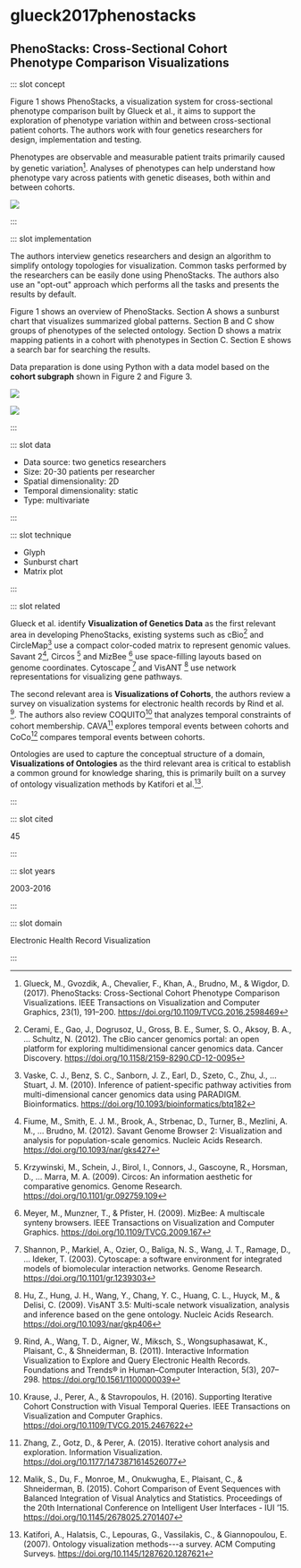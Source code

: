 # glueck2017phenostacks

## PhenoStacks: Cross-Sectional Cohort Phenotype Comparison Visualizations

<Paper>

::: slot concept

Figure 1 shows PhenoStacks, a visualization system for cross-sectional phenotype comparison built by Glueck et al., it aims to support the exploration of phenotype variation within and between cross-sectional patient cohorts. The authors work with four genetics researchers for design, implementation and testing.

Phenotypes are observable and measurable patient traits primarily caused by genetic variation[^PhenoStacks]. Analyses of phenotypes can help understand how phenotype vary across patients with genetic diseases, both within and between cohorts.

![](https://share.henry.wang/fMaTKc/bMfzmHnbRz+)

:::

::: slot implementation

The authors interview genetics researchers and design an algorithm to simplify ontology topologies for visualization. Common tasks performed by the researchers can be easily done using PhenoStacks. The authors also use an "opt-out" approach which performs all the tasks and presents the results by default.

Figure 1 shows an overview of PhenoStacks. Section A shows a sunburst chart that visualizes summarized global patterns. Section B and C show groups of phenotypes of the selected ontology. Section D shows a matrix mapping patients in a cohort with phenotypes in Section C. Section E shows a search bar for searching the results.

Data preparation is done using Python with a data model based on the **cohort subgraph** shown in Figure 2 and Figure 3.

<div class="even">
<p>

![](https://share.henry.wang/36XTJY/debw4R79nQ+)

![](https://share.henry.wang/KBvhUC/hk17E8jsRj+)

</p>
</div>

:::

::: slot data

- Data source: two genetics researchers
- Size: 20-30 patients per researcher
- Spatial dimensionality: 2D
- Temporal dimensionality: static
- Type: multivariate

:::

::: slot technique

- Glyph
- Sunburst chart
- Matrix plot

:::

::: slot related

Glueck et al. identify **Visualization of Genetics Data** as the first relevant area in developing PhenoStacks, existing systems such as cBio[^cBio] and CircleMap[^CircleMap] use a compact color-coded matrix to represent genomic values. Savant 2[^Savant], Circos [^Circos] and MizBee [^MizBee] use space-filling layouts based on genome coordinates. Cytoscape [^Cytoscape] and VisANT [^VisANT] use network representations for visualizing gene pathways.

The second relevant area is **Visualizations of Cohorts**, the authors review a survey on visualization systems for electronic health records by Rind et al. [^Rind]. The authors also review COQUITO[^COQUITO] that analyzes temporal constraints of cohort membership. CAVA[^CAVA] explores temporal events between cohorts and CoCo[^CoCo] compares temporal events between cohorts.

Ontologies are used to capture the conceptual structure of a domain, **Visualizations of Ontologies** as the third relevant area is critical to establish a common ground for knowledge sharing, this is primarily built on a survey of ontology visualization methods by Katifori et al.[^Katifori].

:::

::: slot cited

45

:::

::: slot years

2003-2016

:::

::: slot domain

Electronic Health Record Visualization

:::

</Paper>

[^PhenoStacks]: Glueck, M., Gvozdik, A., Chevalier, F., Khan, A., Brudno, M., & Wigdor, D. (2017). PhenoStacks: Cross-Sectional Cohort Phenotype Comparison Visualizations. IEEE Transactions on Visualization and Computer Graphics, 23(1), 191–200. https://doi.org/10.1109/TVCG.2016.2598469

[^cBio]: Cerami, E., Gao, J., Dogrusoz, U., Gross, B. E., Sumer, S. O., Aksoy, B. A., … Schultz, N. (2012). The cBio cancer genomics portal: an open platform for exploring multidimensional cancer genomics data. Cancer Discovery. https://doi.org/10.1158/2159-8290.CD-12-0095

[^CircleMap]: Vaske, C. J., Benz, S. C., Sanborn, J. Z., Earl, D., Szeto, C., Zhu, J., … Stuart, J. M. (2010). Inference of patient-specific pathway activities from multi-dimensional cancer genomics data using PARADIGM. Bioinformatics. https://doi.org/10.1093/bioinformatics/btq182

[^Savant]: Fiume, M., Smith, E. J. M., Brook, A., Strbenac, D., Turner, B., Mezlini, A. M., … Brudno, M. (2012). Savant Genome Browser 2: Visualization and analysis for population-scale genomics. Nucleic Acids Research. https://doi.org/10.1093/nar/gks427

[^Circos]: Krzywinski, M., Schein, J., Birol, I., Connors, J., Gascoyne, R., Horsman, D., … Marra, M. A. (2009). Circos: An information aesthetic for comparative genomics. Genome Research. https://doi.org/10.1101/gr.092759.109

[^MizBee]: Meyer, M., Munzner, T., & Pfister, H. (2009). MizBee: A multiscale synteny browsers. IEEE Transactions on Visualization and Computer Graphics. https://doi.org/10.1109/TVCG.2009.167

[^Cytoscape]: Shannon, P., Markiel, A., Ozier, O., Baliga, N. S., Wang, J. T., Ramage, D., … Ideker, T. (2003). Cytoscape: a software environment for integrated models of biomolecular interaction networks. Genome Research. https://doi.org/10.1101/gr.1239303

[^VisANT]: Hu, Z., Hung, J. H., Wang, Y., Chang, Y. C., Huang, C. L., Huyck, M., & Delisi, C. (2009). VisANT 3.5: Multi-scale network visualization, analysis and inference based on the gene ontology. Nucleic Acids Research. https://doi.org/10.1093/nar/gkp406

[^Rind]: Rind, A., Wang, T. D., Aigner, W., Miksch, S., Wongsuphasawat, K., Plaisant, C., & Shneiderman, B. (2011). Interactive Information Visualization to Explore and Query Electronic Health Records. Foundations and Trends® in Human–Computer Interaction, 5(3), 207–298. https://doi.org/10.1561/1100000039

[^COQUITO]: Krause, J., Perer, A., & Stavropoulos, H. (2016). Supporting Iterative Cohort Construction with Visual Temporal Queries. IEEE Transactions on Visualization and Computer Graphics. https://doi.org/10.1109/TVCG.2015.2467622

[^CAVA]: Zhang, Z., Gotz, D., & Perer, A. (2015). Iterative cohort analysis and exploration. Information Visualization. https://doi.org/10.1177/1473871614526077

[^CoCo]: Malik, S., Du, F., Monroe, M., Onukwugha, E., Plaisant, C., & Shneiderman, B. (2015). Cohort Comparison of Event Sequences with Balanced Integration of Visual Analytics and Statistics. Proceedings of the 20th International Conference on Intelligent User Interfaces - IUI ’15. https://doi.org/10.1145/2678025.2701407

[^Katifori]: Katifori, A., Halatsis, C., Lepouras, G., Vassilakis, C., & Giannopoulou, E. (2007). Ontology visualization methods---a survey. ACM Computing Surveys. https://doi.org/10.1145/1287620.1287621

[^ref]: 

[^ref]: 

[^ref]: 

[^ref]: 

[^ref]: 